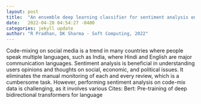 ```yaml
---
layout: post
title:  "An ensemble deep learning classifier for sentiment analysis on code-mix HindiEnglish data"
date:   2022-04-28 04:54:27 -0400
categories: jekyll update
author: "R Pradhan, DK Sharma - Soft Computing, 2022"
---
```

Code-mixing on social media is a trend in many countries where people speak multiple languages, such as India, where Hindi and English are major communication languages. Sentiment analysis is beneficial in understanding users opinions and thoughts on social, economic, and political issues. It eliminates the manual monitoring of each and every review, which is a cumbersome task. However, performing sentiment analysis on code-mix data is challenging, as it involves various Cites: Bert: Pre-training of deep bidirectional transformers for language